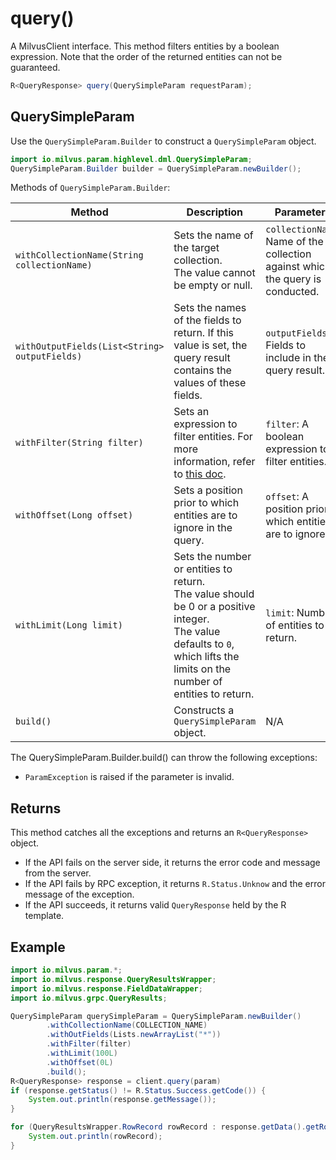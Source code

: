 # query()

A MilvusClient interface. This method filters entities by a boolean expression. Note that the order of the returned entities can not be guaranteed.

```Java
R<QueryResponse> query(QuerySimpleParam requestParam);
```

## QuerySimpleParam

Use the `QuerySimpleParam.Builder` to construct a `QuerySimpleParam` object.

```Java
import io.milvus.param.highlevel.dml.QuerySimpleParam;
QuerySimpleParam.Builder builder = QuerySimpleParam.newBuilder();
```

Methods of `QuerySimpleParam.Builder`:

| Method | Description | Parameters |
| --- | --- | --- |
| `withCollectionName(String collectionName)` | Sets the name of the target collection.<br>The value cannot be empty or null. | `collectionName`: Name of the collection against which the query is conducted. |
| `withOutputFields(List<String> outputFields)` | Sets the names of the fields to return. If this value is set, the query result contains the values of these fields. | `outputFields`: Fields to include in the query result. |
| `withFilter(String filter)` | Sets an expression to filter entities. For more information, refer to [this doc](https://milvus.io/docs/boolean.md). | `filter`: A boolean expression to filter entities. |
| `withOffset(Long offset)` | Sets a position prior to which entities are to ignore in the query. | `offset`: A position prior to which entities are to ignore. |
| `withLimit(Long limit)` | Sets the number or entities to return.<br>The value should be 0 or a positive integer.<br>The value defaults to `0`, which lifts the limits on the number of entities to return. | `limit`: Number of entities to return. |
| `build()` | Constructs a `QuerySimpleParam` object. | N/A |

The QuerySimpleParam.Builder.build() can throw the following exceptions:

- `ParamException` is raised if the parameter is invalid.

## Returns

This method catches all the exceptions and returns an `R<QueryResponse>` object.

- If the API fails on the server side, it returns the error code and message from the server.
- If the API fails by RPC exception, it returns `R.Status.Unknow` and the error message of the exception.
- If the API succeeds, it returns valid `QueryResponse` held by the R template. 

## Example

```Java
import io.milvus.param.*;
import io.milvus.response.QueryResultsWrapper;
import io.milvus.response.FieldDataWrapper;
import io.milvus.grpc.QueryResults;

QuerySimpleParam querySimpleParam = QuerySimpleParam.newBuilder()
        .withCollectionName(COLLECTION_NAME)
        .withOutFields(Lists.newArrayList("*"))
        .withFilter(filter)
        .withLimit(100L)
        .withOffset(0L)
        .build();
R<QueryResponse> response = client.query(param)
if (response.getStatus() != R.Status.Success.getCode()) {
    System.out.println(response.getMessage());
}

for (QueryResultsWrapper.RowRecord rowRecord : response.getData().getRowRecords()) {
    System.out.println(rowRecord);
}
```
